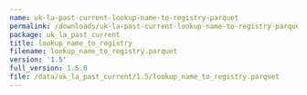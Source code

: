 ```yaml
---
name: uk-la-past-current-lookup-name-to-registry-parquet
permalink: /downloads/uk-la-past-current-lookup-name-to-registry-parquet/1_5
package: uk_la_past_current
title: lookup_name_to_registry
filename: lookup_name_to_registry.parquet
version: '1.5'
full_version: 1.5.0
file: /data/uk_la_past_current/1.5/lookup_name_to_registry.parquet
---
```

